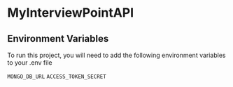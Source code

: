 # MyInterviewPointAPI


## Environment Variables

To run this project, you will need to add the following environment variables to your .env file

`MONGO_DB_URL`
`ACCESS_TOKEN_SECRET`